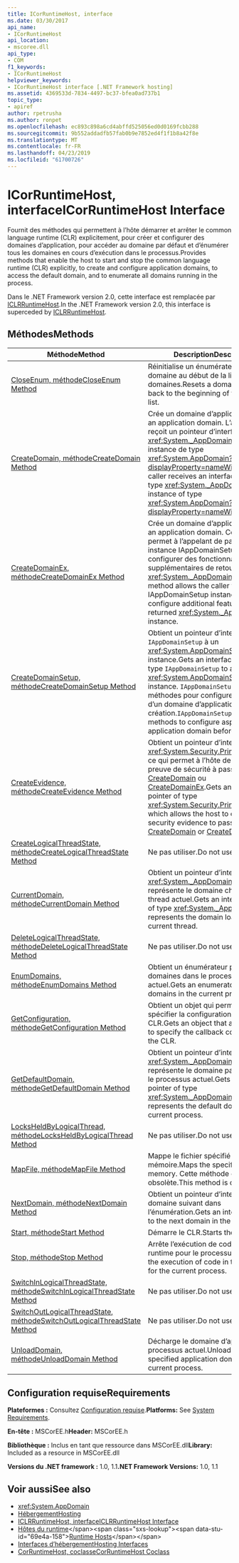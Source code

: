 ```yaml
---
title: ICorRuntimeHost, interface
ms.date: 03/30/2017
api_name:
- ICorRuntimeHost
api_location:
- mscoree.dll
api_type:
- COM
f1_keywords:
- ICorRuntimeHost
helpviewer_keywords:
- ICorRuntimeHost interface [.NET Framework hosting]
ms.assetid: 4369533d-7834-4497-bc37-bfea0ad737b1
topic_type:
- apiref
author: rpetrusha
ms.author: ronpet
ms.openlocfilehash: ec893c898a6cd4abffd525056ed0d0169fcbb288
ms.sourcegitcommit: 9b552addadfb57fab0b9e7852ed4f1f1b8a42f8e
ms.translationtype: MT
ms.contentlocale: fr-FR
ms.lasthandoff: 04/23/2019
ms.locfileid: "61700726"
---
```

# <a name="icorruntimehost-interface"></a><span data-ttu-id="69e4a-102">ICorRuntimeHost, interface</span><span class="sxs-lookup"><span data-stu-id="69e4a-102">ICorRuntimeHost Interface</span></span>
<span data-ttu-id="69e4a-103">Fournit des méthodes qui permettent à l’hôte démarrer et arrêter le common language runtime (CLR) explicitement, pour créer et configurer des domaines d’application, pour accéder au domaine par défaut et d’énumérer tous les domaines en cours d’exécution dans le processus.</span><span class="sxs-lookup"><span data-stu-id="69e4a-103">Provides methods that enable the host to start and stop the common language runtime (CLR) explicitly, to create and configure application domains, to access the default domain, and to enumerate all domains running in the process.</span></span>  
  
 <span data-ttu-id="69e4a-104">Dans le .NET Framework version 2.0, cette interface est remplacée par [ICLRRuntimeHost](../../../../docs/framework/unmanaged-api/hosting/iclrruntimehost-interface.md).</span><span class="sxs-lookup"><span data-stu-id="69e4a-104">In the .NET Framework version 2.0, this interface is superceded by [ICLRRuntimeHost](../../../../docs/framework/unmanaged-api/hosting/iclrruntimehost-interface.md).</span></span>  
  
## <a name="methods"></a><span data-ttu-id="69e4a-105">Méthodes</span><span class="sxs-lookup"><span data-stu-id="69e4a-105">Methods</span></span>  
  
|<span data-ttu-id="69e4a-106">Méthode</span><span class="sxs-lookup"><span data-stu-id="69e4a-106">Method</span></span>|<span data-ttu-id="69e4a-107">Description</span><span class="sxs-lookup"><span data-stu-id="69e4a-107">Description</span></span>|  
|------------|-----------------|  
|[<span data-ttu-id="69e4a-108">CloseEnum, méthode</span><span class="sxs-lookup"><span data-stu-id="69e4a-108">CloseEnum Method</span></span>](../../../../docs/framework/unmanaged-api/hosting/icorruntimehost-closeenum-method.md)|<span data-ttu-id="69e4a-109">Réinitialise un énumérateur de domaine au début de la liste des domaines.</span><span class="sxs-lookup"><span data-stu-id="69e4a-109">Resets a domain enumerator back to the beginning of the domain list.</span></span>|  
|[<span data-ttu-id="69e4a-110">CreateDomain, méthode</span><span class="sxs-lookup"><span data-stu-id="69e4a-110">CreateDomain Method</span></span>](../../../../docs/framework/unmanaged-api/hosting/icorruntimehost-createdomain-method.md)|<span data-ttu-id="69e4a-111">Crée un domaine d’application.</span><span class="sxs-lookup"><span data-stu-id="69e4a-111">Creates an application domain.</span></span> <span data-ttu-id="69e4a-112">L’appelant reçoit un pointeur d’interface de type <xref:System._AppDomain> à une instance de type <xref:System.AppDomain?displayProperty=nameWithType>.</span><span class="sxs-lookup"><span data-stu-id="69e4a-112">The caller receives an interface pointer of type <xref:System._AppDomain> to an instance of type <xref:System.AppDomain?displayProperty=nameWithType>.</span></span>|  
|[<span data-ttu-id="69e4a-113">CreateDomainEx, méthode</span><span class="sxs-lookup"><span data-stu-id="69e4a-113">CreateDomainEx Method</span></span>](../../../../docs/framework/unmanaged-api/hosting/icorruntimehost-createdomainex-method.md)|<span data-ttu-id="69e4a-114">Crée un domaine d’application.</span><span class="sxs-lookup"><span data-stu-id="69e4a-114">Creates an application domain.</span></span> <span data-ttu-id="69e4a-115">Cette méthode permet à l’appelant de passer une instance IAppDomainSetup pour configurer des fonctionnalités supplémentaires de retourné <xref:System._AppDomain> instance.</span><span class="sxs-lookup"><span data-stu-id="69e4a-115">This method allows the caller to pass an IAppDomainSetup instance to configure additional features of the returned <xref:System._AppDomain> instance.</span></span>|  
|[<span data-ttu-id="69e4a-116">CreateDomainSetup, méthode</span><span class="sxs-lookup"><span data-stu-id="69e4a-116">CreateDomainSetup Method</span></span>](../../../../docs/framework/unmanaged-api/hosting/icorruntimehost-createdomainsetup-method.md)|<span data-ttu-id="69e4a-117">Obtient un pointeur d’interface de type `IAppDomainSetup` à un <xref:System.AppDomainSetup> instance.</span><span class="sxs-lookup"><span data-stu-id="69e4a-117">Gets an interface pointer of type `IAppDomainSetup` to an <xref:System.AppDomainSetup> instance.</span></span> <span data-ttu-id="69e4a-118">`IAppDomainSetup` Fournit des méthodes pour configurer les aspects d’un domaine d’application avant sa création.</span><span class="sxs-lookup"><span data-stu-id="69e4a-118">`IAppDomainSetup` provides methods to configure aspects of an application domain before it is created.</span></span>|  
|[<span data-ttu-id="69e4a-119">CreateEvidence, méthode</span><span class="sxs-lookup"><span data-stu-id="69e4a-119">CreateEvidence Method</span></span>](../../../../docs/framework/unmanaged-api/hosting/icorruntimehost-createevidence-method.md)|<span data-ttu-id="69e4a-120">Obtient un pointeur d’interface de type <xref:System.Security.Principal.IIdentity>, ce qui permet à l’hôte de créer la preuve de sécurité à passer à [CreateDomain](../../../../docs/framework/unmanaged-api/hosting/icorruntimehost-createdomain-method.md) ou [CreateDomainEx](../../../../docs/framework/unmanaged-api/hosting/icorruntimehost-createdomainex-method.md).</span><span class="sxs-lookup"><span data-stu-id="69e4a-120">Gets an interface pointer of type <xref:System.Security.Principal.IIdentity>, which allows the host to create security evidence to pass to [CreateDomain](../../../../docs/framework/unmanaged-api/hosting/icorruntimehost-createdomain-method.md) or [CreateDomainEx](../../../../docs/framework/unmanaged-api/hosting/icorruntimehost-createdomainex-method.md).</span></span>|  
|[<span data-ttu-id="69e4a-121">CreateLogicalThreadState, méthode</span><span class="sxs-lookup"><span data-stu-id="69e4a-121">CreateLogicalThreadState Method</span></span>](../../../../docs/framework/unmanaged-api/hosting/icorruntimehost-createlogicalthreadstate-method.md)|<span data-ttu-id="69e4a-122">Ne pas utiliser.</span><span class="sxs-lookup"><span data-stu-id="69e4a-122">Do not use.</span></span>|  
|[<span data-ttu-id="69e4a-123">CurrentDomain, méthode</span><span class="sxs-lookup"><span data-stu-id="69e4a-123">CurrentDomain Method</span></span>](../../../../docs/framework/unmanaged-api/hosting/icorruntimehost-currentdomain-method.md)|<span data-ttu-id="69e4a-124">Obtient un pointeur d’interface de type <xref:System._AppDomain> qui représente le domaine chargé sur le thread actuel.</span><span class="sxs-lookup"><span data-stu-id="69e4a-124">Gets an interface pointer of type <xref:System._AppDomain> that represents the domain loaded on the current thread.</span></span>|  
|[<span data-ttu-id="69e4a-125">DeleteLogicalThreadState, méthode</span><span class="sxs-lookup"><span data-stu-id="69e4a-125">DeleteLogicalThreadState Method</span></span>](../../../../docs/framework/unmanaged-api/hosting/icorruntimehost-deletelogicalthreadstate-method.md)|<span data-ttu-id="69e4a-126">Ne pas utiliser.</span><span class="sxs-lookup"><span data-stu-id="69e4a-126">Do not use.</span></span>|  
|[<span data-ttu-id="69e4a-127">EnumDomains, méthode</span><span class="sxs-lookup"><span data-stu-id="69e4a-127">EnumDomains Method</span></span>](../../../../docs/framework/unmanaged-api/hosting/icorruntimehost-enumdomains-method.md)|<span data-ttu-id="69e4a-128">Obtient un énumérateur pour les domaines dans le processus actuel.</span><span class="sxs-lookup"><span data-stu-id="69e4a-128">Gets an enumerator for the domains in the current process.</span></span>|  
|[<span data-ttu-id="69e4a-129">GetConfiguration, méthode</span><span class="sxs-lookup"><span data-stu-id="69e4a-129">GetConfiguration Method</span></span>](../../../../docs/framework/unmanaged-api/hosting/icorruntimehost-getconfiguration-method.md)|<span data-ttu-id="69e4a-130">Obtient un objet qui permet à l’hôte spécifier la configuration de rappel du CLR.</span><span class="sxs-lookup"><span data-stu-id="69e4a-130">Gets an object that allows the host to specify the callback configuration of the CLR.</span></span>|  
|[<span data-ttu-id="69e4a-131">GetDefaultDomain, méthode</span><span class="sxs-lookup"><span data-stu-id="69e4a-131">GetDefaultDomain Method</span></span>](../../../../docs/framework/unmanaged-api/hosting/icorruntimehost-getdefaultdomain-method.md)|<span data-ttu-id="69e4a-132">Obtient un pointeur d’interface de type <xref:System._AppDomain> qui représente le domaine par défaut pour le processus actuel.</span><span class="sxs-lookup"><span data-stu-id="69e4a-132">Gets an interface pointer of type <xref:System._AppDomain> that represents the default domain for the current process.</span></span>|  
|[<span data-ttu-id="69e4a-133">LocksHeldByLogicalThread, méthode</span><span class="sxs-lookup"><span data-stu-id="69e4a-133">LocksHeldByLogicalThread Method</span></span>](../../../../docs/framework/unmanaged-api/hosting/icorruntimehost-locksheldbylogicalthread-method.md)|<span data-ttu-id="69e4a-134">Ne pas utiliser.</span><span class="sxs-lookup"><span data-stu-id="69e4a-134">Do not use.</span></span>|  
|[<span data-ttu-id="69e4a-135">MapFile, méthode</span><span class="sxs-lookup"><span data-stu-id="69e4a-135">MapFile Method</span></span>](../../../../docs/framework/unmanaged-api/hosting/icorruntimehost-mapfile-method.md)|<span data-ttu-id="69e4a-136">Mappe le fichier spécifié dans la mémoire.</span><span class="sxs-lookup"><span data-stu-id="69e4a-136">Maps the specified file into memory.</span></span> <span data-ttu-id="69e4a-137">Cette méthode est obsolète.</span><span class="sxs-lookup"><span data-stu-id="69e4a-137">This method is obsolete.</span></span>|  
|[<span data-ttu-id="69e4a-138">NextDomain, méthode</span><span class="sxs-lookup"><span data-stu-id="69e4a-138">NextDomain Method</span></span>](../../../../docs/framework/unmanaged-api/hosting/icorruntimehost-nextdomain-method.md)|<span data-ttu-id="69e4a-139">Obtient un pointeur d’interface au domaine suivant dans l’énumération.</span><span class="sxs-lookup"><span data-stu-id="69e4a-139">Gets an interface pointer to the next domain in the enumeration.</span></span>|  
|[<span data-ttu-id="69e4a-140">Start, méthode</span><span class="sxs-lookup"><span data-stu-id="69e4a-140">Start Method</span></span>](../../../../docs/framework/unmanaged-api/hosting/icorruntimehost-start-method.md)|<span data-ttu-id="69e4a-141">Démarre le CLR.</span><span class="sxs-lookup"><span data-stu-id="69e4a-141">Starts the CLR.</span></span>|  
|[<span data-ttu-id="69e4a-142">Stop, méthode</span><span class="sxs-lookup"><span data-stu-id="69e4a-142">Stop Method</span></span>](../../../../docs/framework/unmanaged-api/hosting/icorruntimehost-stop-method.md)|<span data-ttu-id="69e4a-143">Arrête l’exécution de code dans le runtime pour le processus actuel.</span><span class="sxs-lookup"><span data-stu-id="69e4a-143">Stops the execution of code in the runtime for the current process.</span></span>|  
|[<span data-ttu-id="69e4a-144">SwitchInLogicalThreadState, méthode</span><span class="sxs-lookup"><span data-stu-id="69e4a-144">SwitchInLogicalThreadState Method</span></span>](../../../../docs/framework/unmanaged-api/hosting/icorruntimehost-switchinlogicalthreadstate-method.md)|<span data-ttu-id="69e4a-145">Ne pas utiliser.</span><span class="sxs-lookup"><span data-stu-id="69e4a-145">Do not use.</span></span>|  
|[<span data-ttu-id="69e4a-146">SwitchOutLogicalThreadState, méthode</span><span class="sxs-lookup"><span data-stu-id="69e4a-146">SwitchOutLogicalThreadState Method</span></span>](../../../../docs/framework/unmanaged-api/hosting/icorruntimehost-switchoutlogicalthreadstate-method.md)|<span data-ttu-id="69e4a-147">Ne pas utiliser.</span><span class="sxs-lookup"><span data-stu-id="69e4a-147">Do not use.</span></span>|  
|[<span data-ttu-id="69e4a-148">UnloadDomain, méthode</span><span class="sxs-lookup"><span data-stu-id="69e4a-148">UnloadDomain Method</span></span>](../../../../docs/framework/unmanaged-api/hosting/icorruntimehost-unloaddomain-method.md)|<span data-ttu-id="69e4a-149">Décharge le domaine d’application du processus actuel.</span><span class="sxs-lookup"><span data-stu-id="69e4a-149">Unloads the specified application domain from the current process.</span></span>|  
  
## <a name="requirements"></a><span data-ttu-id="69e4a-150">Configuration requise</span><span class="sxs-lookup"><span data-stu-id="69e4a-150">Requirements</span></span>  
 <span data-ttu-id="69e4a-151">**Plateformes :** Consultez [Configuration requise](../../../../docs/framework/get-started/system-requirements.md).</span><span class="sxs-lookup"><span data-stu-id="69e4a-151">**Platforms:** See [System Requirements](../../../../docs/framework/get-started/system-requirements.md).</span></span>  
  
 <span data-ttu-id="69e4a-152">**En-tête :** MSCorEE.h</span><span class="sxs-lookup"><span data-stu-id="69e4a-152">**Header:** MSCorEE.h</span></span>  
  
 <span data-ttu-id="69e4a-153">**Bibliothèque :** Inclus en tant que ressource dans MSCorEE.dll</span><span class="sxs-lookup"><span data-stu-id="69e4a-153">**Library:** Included as a resource in MSCorEE.dll</span></span>  
  
 <span data-ttu-id="69e4a-154">**Versions du .NET framework :** 1.0, 1.1</span><span class="sxs-lookup"><span data-stu-id="69e4a-154">**.NET Framework Versions:** 1.0, 1.1</span></span>  
  
## <a name="see-also"></a><span data-ttu-id="69e4a-155">Voir aussi</span><span class="sxs-lookup"><span data-stu-id="69e4a-155">See also</span></span>

- <xref:System.AppDomain>
- [<span data-ttu-id="69e4a-156">Hébergement</span><span class="sxs-lookup"><span data-stu-id="69e4a-156">Hosting</span></span>](../../../../docs/framework/unmanaged-api/hosting/index.md)
- [<span data-ttu-id="69e4a-157">ICLRRuntimeHost, interface</span><span class="sxs-lookup"><span data-stu-id="69e4a-157">ICLRRuntimeHost Interface</span></span>](../../../../docs/framework/unmanaged-api/hosting/iclrruntimehost-interface.md)
- <span data-ttu-id="69e4a-158">[Hôtes du runtime](https://docs.microsoft.com/previous-versions/dotnet/netframework-4.0/a51xd4ze(v=vs.100))</span><span class="sxs-lookup"><span data-stu-id="69e4a-158">[Runtime Hosts](https://docs.microsoft.com/previous-versions/dotnet/netframework-4.0/a51xd4ze(v=vs.100))</span></span>
- [<span data-ttu-id="69e4a-159">Interfaces d’hébergement</span><span class="sxs-lookup"><span data-stu-id="69e4a-159">Hosting Interfaces</span></span>](../../../../docs/framework/unmanaged-api/hosting/hosting-interfaces.md)
- [<span data-ttu-id="69e4a-160">CorRuntimeHost, coclasse</span><span class="sxs-lookup"><span data-stu-id="69e4a-160">CorRuntimeHost Coclass</span></span>](../../../../docs/framework/unmanaged-api/hosting/corruntimehost-coclass.md)
